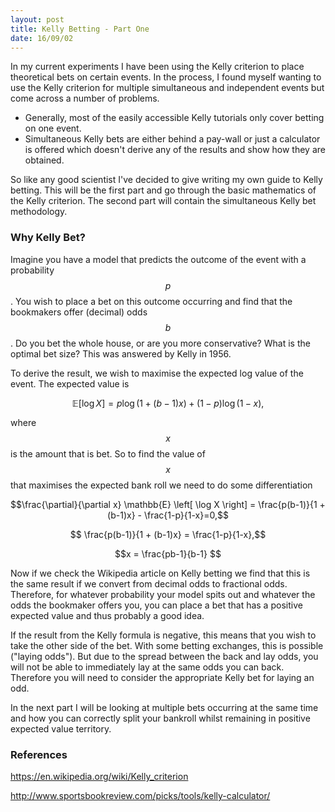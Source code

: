 ```yaml
---
layout: post
title: Kelly Betting - Part One
date: 16/09/02
---
```



In my current experiments I have been using the Kelly criterion to place theoretical bets on certain events. In the process, I found myself wanting to use the Kelly criterion for multiple simultaneous and independent events but come across a number of problems. 

* Generally, most of the easily accessible Kelly tutorials only cover betting on one event. 
* Simultaneous Kelly bets are either behind a pay-wall or just a calculator is offered which doesn't derive any of the results and show how they are obtained. 

So like any good scientist I've decided to give writing my own guide to Kelly betting. This will be the first part and go through the basic mathematics of the Kelly criterion. The second part will contain the simultaneous Kelly bet methodology. 

### Why Kelly Bet? 

Imagine you have a model that predicts the outcome of the event with a probability $$p$$. You wish to place a bet on this outcome occurring and find that the bookmakers offer (decimal) odds $$b$$. Do you bet the whole house, or are you more conservative? What is the optimal bet size? This was answered by Kelly in 1956.


To derive the result, we wish to maximise the expected log value of the event. The expected value is 

$$\mathbb{E} \left[ \log X \right] = p \log (1+ (b-1) x) + (1-p) \log (1- x),$$

where $$x$$ is the amount that is bet. So to find the value of $$x$$ that maximises the expected bank roll we need to do some differentiation

$$\frac{\partial}{\partial x} \mathbb{E} \left[ \log X \right] = \frac{p(b-1)}{1 + (b-1)x} - \frac{1-p}{1-x}=0,$$

$$ \frac{p(b-1)}{1 + (b-1)x} = \frac{1-p}{1-x},$$

$$x = \frac{pb-1}{b-1} $$

Now if we check the Wikipedia article on Kelly betting we find that this is the same result if we convert from decimal odds to fractional odds. Therefore, for whatever probability your model spits out and whatever the odds the bookmaker offers you, you can place a bet that has a positive expected value and thus probably a good idea. 

If the result from the Kelly formula is negative, this means that you wish to take the other side of the bet. With some betting exchanges, this is possible ("laying odds"). But due to the spread between the back and lay odds, you will not be able to immediately lay at the same odds you can back. Therefore you will need to consider the appropriate Kelly bet for laying an odd. 
 
In the next part I will be looking at multiple bets occurring at the same time and how you can correctly split your bankroll whilst remaining in positive expected value territory. 


### References

<https://en.wikipedia.org/wiki/Kelly_criterion>

<http://www.sportsbookreview.com/picks/tools/kelly-calculator/>
